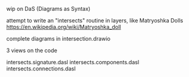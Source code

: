 wip on DaS (Diagrams as Syntax)

attempt to write an "intersects" routine in layers, like Matryoshka Dolls https://en.wikipedia.org/wiki/Matryoshka_doll

complete diagrams in intersection.drawio

3 views on the code

intersects.signature.dasl
intersects.components.dasl
intersects.connections.dasl
